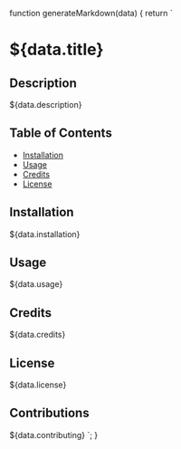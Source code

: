 function generateMarkdown(data) {
  return `
  # ${data.title}

  ## Description

  ${data.description}

  ## Table of Contents

  * [Installation](#installation)
  * [Usage](#usage)
  * [Credits](#credits)
  * [License](#license)

  ## Installation
  ${data.installation}

  ## Usage
  ${data.usage}

  ## Credits
  ${data.credits}

  ## License
  ${data.license}

  ## Contributions
  ${data.contributing}
`;
}